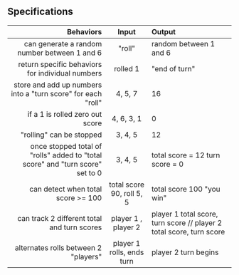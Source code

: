 ## Specifications

| Behaviors  |  Input   |   Output  |
|-------------:|:----------:|:-------------|
|can generate a random number between 1 and 6| "roll" | random between 1 and 6|
|return specific behaviors for individual numbers | rolled 1 | "end of turn" |
|store and add up numbers into a "turn score" for each "roll" | 4, 5, 7 | 16|
|if a 1 is rolled zero out score| 4, 6, 3, 1 | 0  |
|"rolling" can be stopped| 3, 4, 5 | 12|
|once stopped total of "rolls" added to "total score" and "turn score" set to 0 | 3, 4, 5| total score = 12 turn score = 0|
|can detect when total score >= 100| total score 90, roll 5, 5 | total score 100 "you win" |
|can track 2 different total and turn scores| player 1 , player 2 | player 1 total score, turn score // player 2 total score, turn score|
|alternates rolls between 2 "players" | player 1 rolls, ends turn | player 2 turn begins|
